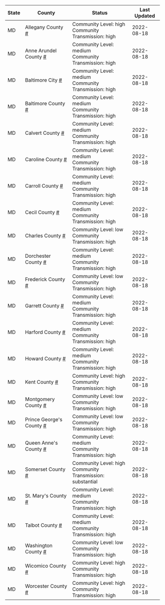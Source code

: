 State | County | Status | Last Updated
--- | --- | --- | --- 
MD | Allegany County <a href="#allegany_county">#</a> | <a name="allegany_county"></a>Community Level: high<br/>Community Transmission: high | 2022-08-18
MD | Anne Arundel County <a href="#anne_arundel_county">#</a> | <a name="anne_arundel_county"></a>Community Level: medium<br/>Community Transmission: high | 2022-08-18
MD | Baltimore City <a href="#baltimore_city">#</a> | <a name="baltimore_city"></a>Community Level: medium<br/>Community Transmission: high | 2022-08-18
MD | Baltimore County <a href="#baltimore_county">#</a> | <a name="baltimore_county"></a>Community Level: medium<br/>Community Transmission: high | 2022-08-18
MD | Calvert County <a href="#calvert_county">#</a> | <a name="calvert_county"></a>Community Level: medium<br/>Community Transmission: high | 2022-08-18
MD | Caroline County <a href="#caroline_county">#</a> | <a name="caroline_county"></a>Community Level: medium<br/>Community Transmission: high | 2022-08-18
MD | Carroll County <a href="#carroll_county">#</a> | <a name="carroll_county"></a>Community Level: medium<br/>Community Transmission: high | 2022-08-18
MD | Cecil County <a href="#cecil_county">#</a> | <a name="cecil_county"></a>Community Level: medium<br/>Community Transmission: high | 2022-08-18
MD | Charles County <a href="#charles_county">#</a> | <a name="charles_county"></a>Community Level: low<br/>Community Transmission: high | 2022-08-18
MD | Dorchester County <a href="#dorchester_county">#</a> | <a name="dorchester_county"></a>Community Level: medium<br/>Community Transmission: high | 2022-08-18
MD | Frederick County <a href="#frederick_county">#</a> | <a name="frederick_county"></a>Community Level: low<br/>Community Transmission: high | 2022-08-18
MD | Garrett County <a href="#garrett_county">#</a> | <a name="garrett_county"></a>Community Level: medium<br/>Community Transmission: high | 2022-08-18
MD | Harford County <a href="#harford_county">#</a> | <a name="harford_county"></a>Community Level: medium<br/>Community Transmission: high | 2022-08-18
MD | Howard County <a href="#howard_county">#</a> | <a name="howard_county"></a>Community Level: medium<br/>Community Transmission: high | 2022-08-18
MD | Kent County <a href="#kent_county">#</a> | <a name="kent_county"></a>Community Level: high<br/>Community Transmission: high | 2022-08-18
MD | Montgomery County <a href="#montgomery_county">#</a> | <a name="montgomery_county"></a>Community Level: low<br/>Community Transmission: high | 2022-08-18
MD | Prince George's County <a href="#prince_george's_county">#</a> | <a name="prince_george's_county"></a>Community Level: low<br/>Community Transmission: high | 2022-08-18
MD | Queen Anne's County <a href="#queen_anne's_county">#</a> | <a name="queen_anne's_county"></a>Community Level: medium<br/>Community Transmission: high | 2022-08-18
MD | Somerset County <a href="#somerset_county">#</a> | <a name="somerset_county"></a>Community Level: high<br/>Community Transmission: substantial | 2022-08-18
MD | St. Mary's County <a href="#st._mary's_county">#</a> | <a name="st._mary's_county"></a>Community Level: medium<br/>Community Transmission: high | 2022-08-18
MD | Talbot County <a href="#talbot_county">#</a> | <a name="talbot_county"></a>Community Level: medium<br/>Community Transmission: high | 2022-08-18
MD | Washington County <a href="#washington_county">#</a> | <a name="washington_county"></a>Community Level: low<br/>Community Transmission: high | 2022-08-18
MD | Wicomico County <a href="#wicomico_county">#</a> | <a name="wicomico_county"></a>Community Level: high<br/>Community Transmission: high | 2022-08-18
MD | Worcester County <a href="#worcester_county">#</a> | <a name="worcester_county"></a>Community Level: high<br/>Community Transmission: high | 2022-08-18
